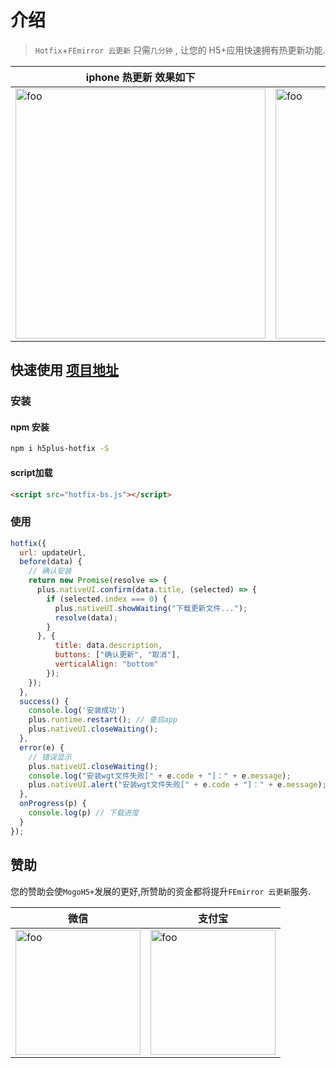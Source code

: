 # 介绍

> `Hotfix`+`FEmirror 云更新` 只需`几分钟` , 让您的 H5+应用快速拥有热更新功能.


| iphone 热更新 效果如下                                           | 安卓热更新效果如下                                                    | 安卓安装更新如下                                                      |
| ---------------------------------------------------------------- | --------------------------------------------------------------------- | --------------------------------------------------------------------- |
| <img   width="400"  :src="$withBase('/IMG_0040.PNG')" alt="foo"> | <img   width="400"  :src="$withBase('/S80805-211149.jpg')" alt="foo"> | <img   width="400"  :src="$withBase('/S80806-112100.jpg')" alt="foo"> |



## 快速使用 [项目地址](https://github.com/tyaqing/hotfix)

### 安装
#### npm 安装

```bash
npm i h5plus-hotfix -S
```

#### script加载

```html
<script src="hotfix-bs.js"></script>
```

### 使用

```js
hotfix({
  url: updateUrl,
  before(data) {
    // 确认安装
    return new Promise(resolve => {
      plus.nativeUI.confirm(data.title, (selected) => {
        if (selected.index === 0) {
          plus.nativeUI.showWaiting("下载更新文件...");
          resolve(data);
        }
      }, {
          title: data.description,
          buttons: ["确认更新", "取消"],
          verticalAlign: "bottom"
        });
    });
  },
  success() {
    console.log('安装成功')
    plus.runtime.restart(); // 重启app 
    plus.nativeUI.closeWaiting();
  },
  error(e) {
    // 错误显示
    plus.nativeUI.closeWaiting();
    console.log("安装wgt文件失败[" + e.code + "]：" + e.message);
    plus.nativeUI.alert("安装wgt文件失败[" + e.code + "]：" + e.message);
  },
  onProgress(p) {
    console.log(p) // 下载进度
  }
});
```

## 赞助

您的赞助会使`MogoH5+`发展的更好,所赞助的资金都将提升`FEmirror 云更新`服务.

| 微信                                                       | 支付宝                                                        |
| ---------------------------------------------------------- | ------------------------------------------------------------- |
| <img width="200" :src="$withBase('/wxpay.JPG')" alt="foo"> | <img  width="200"  :src="$withBase('/alipay.JPG')" alt="foo"> |
